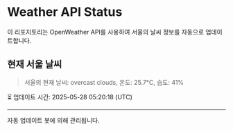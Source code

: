 
# Weather API Status

이 리포지토리는 OpenWeather API를 사용하여 서울의 날씨 정보를 자동으로 업데이트합니다.

## 현재 서울 날씨
> 서울의 현재 날씨: overcast clouds, 온도: 25.7°C, 습도: 41%

⏳ 업데이트 시간: 2025-05-28 05:20:18 (UTC)

---
자동 업데이트 봇에 의해 관리됩니다.
